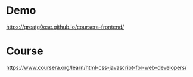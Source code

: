 # Demo
https://greatg0ose.github.io/coursera-frontend/

# Course
https://www.coursera.org/learn/html-css-javascript-for-web-developers/
